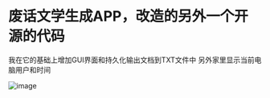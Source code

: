 # 废话文学生成APP，改造的另外一个开源的代码
我在它的基础上增加GUI界面和持久化输出文档到TXT文件中
另外家里显示当前电脑用户和时间

![image](https://user-images.githubusercontent.com/41577288/217552229-7f51eaef-0c93-4060-ae5f-c75e92e4682c.png)
